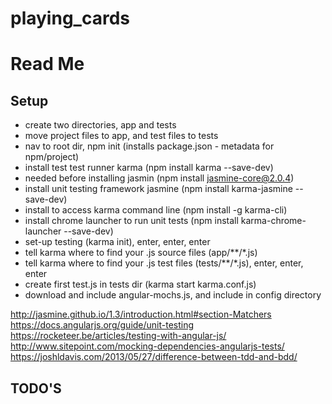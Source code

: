# playing_cards

Read Me
====================

Setup
---------------------
- create two directories, app and tests
- move project files to app, and test files to tests
- nav to root dir, npm init (installs package.json - metadata for npm/project)
- install test test runner karma (npm install karma --save-dev)
- needed before installing jasmin (npm install jasmine-core@2.0.4)
- install unit testing framework jasmine (npm install karma-jasmine --save-dev)
- install to access karma command line (npm install -g karma-cli)
- install chrome launcher to run unit tests (npm install karma-chrome-launcher --save-dev)
- set-up testing (karma init), enter, enter, enter
- tell karma where to find your .js source files (app/**/*.js)
- tell karma where to find your .js test files (tests/**/*.js), enter, enter, enter
- create first test.js in tests dir (karma start karma.conf.js)
- download and include angular-mochs.js, and include in config directory

http://jasmine.github.io/1.3/introduction.html#section-Matchers
https://docs.angularjs.org/guide/unit-testing
https://rocketeer.be/articles/testing-with-angular-js/
http://www.sitepoint.com/mocking-dependencies-angularjs-tests/
https://joshldavis.com/2013/05/27/difference-between-tdd-and-bdd/

TODO'S
---------------------